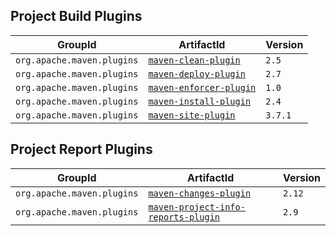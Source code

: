 ## Project Build Plugins

| GroupId | ArtifactId | Version |
| ---- | ---- | ---- |
| `org.apache.maven.plugins` | [`maven-clean-plugin`](http://maven.apache.org/plugins/maven-clean-plugin/) | `2.5` |
| `org.apache.maven.plugins` | [`maven-deploy-plugin`](http://maven.apache.org/plugins/maven-deploy-plugin/) | `2.7` |
| `org.apache.maven.plugins` | [`maven-enforcer-plugin`](http://maven.apache.org/plugins/maven-enforcer-plugin/) | `1.0` |
| `org.apache.maven.plugins` | [`maven-install-plugin`](http://maven.apache.org/plugins/maven-install-plugin/) | `2.4` |
| `org.apache.maven.plugins` | [`maven-site-plugin`](https://maven.apache.org/plugins/maven-site-plugin/) | `3.7.1` |

## Project Report Plugins

| GroupId | ArtifactId | Version |
| ---- | ---- | ---- |
| `org.apache.maven.plugins` | [`maven-changes-plugin`](http://maven.apache.org/plugins/maven-changes-plugin/) | `2.12` |
| `org.apache.maven.plugins` | [`maven-project-info-reports-plugin`](http://maven.apache.org/plugins/maven-project-info-reports-plugin/) | `2.9` |
